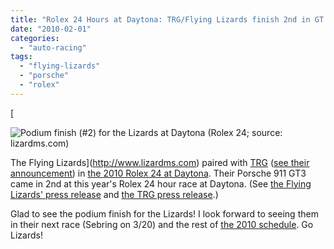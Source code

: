 ```yaml
---
title: "Rolex 24 Hours at Daytona: TRG/Flying Lizards finish 2nd in GT Category"
date: "2010-02-01"
categories: 
  - "auto-racing"
tags: 
  - "flying-lizards"
  - "porsche"
  - "rolex"
---
```


[

![Podium finish (#2) for the Lizards at Daytona (Rolex 24; source: lizardms.com)](images/20100131-f-7994.jpg "Podium finish (#2) for the Lizards at Daytona (Rolex 24; source: lizardms.com)")

The Flying Lizards](http://www.lizardms.com) paired with [TRG](http://www.theracersgroup.com/) ([see their announcement](http://www.lizardms.com/news/releases/2009/dec-24.html)) in [the 2010 Rolex 24 at Daytona](http://www.daytonainternationalspeedway.com/Tickets-Events/Events/2010/Rolex-24/Rolex-24-At-Daytona.aspx). Their Porsche 911 GT3 came in 2nd at this year's Rolex 24 hour race at Daytona. (See [the Flying Lizards' press release](http://www.lizardms.com/news/releases/2010/jan-31.html) and [the TRG press release](http://www.theracersgroup.com/news/show.php?id=392).)

Glad to see the podium finish for the Lizards! I look forward to seeing them in their next race (Sebring on 3/20) and the rest of [the 2010 schedule](http://www.lizardms.com/schedule/2010.htm). Go Lizards!
